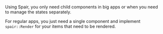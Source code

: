 Using Spair, you only need child components in big apps or when you need to manage the states separately.

For regular apps, you just need a single component and implement `spair::Render` for your items that need to be rendered.
